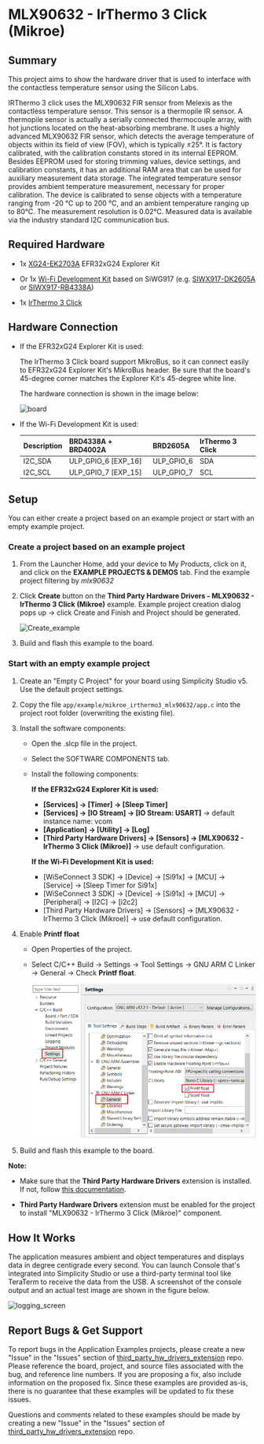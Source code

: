 # MLX90632 - IrThermo 3 Click (Mikroe) #

## Summary ##

This project aims to show the hardware driver that is used to interface with the contactless temperature sensor using the Silicon Labs.

IRThermo 3 click uses the MLX90632 FIR sensor from Melexis as the contactless temperature sensor. This sensor is a thermopile IR sensor. A thermopile sensor is actually a serially connected thermocouple array, with hot junctions located on the heat-absorbing membrane. It uses a highly advanced MLX90632 FIR sensor, which detects the average temperature of objects within its field of view (FOV), which is typically ±25°. It is factory calibrated, with the calibration constants stored in its internal EEPROM. Besides EEPROM used for storing trimming values, device settings, and calibration constants, it has an additional RAM area that can be used for auxiliary measurement data storage. The integrated temperature sensor provides ambient temperature measurement, necessary for proper calibration. The device is calibrated to sense objects with a temperature ranging from -20 ℃ up to 200 ℃, and an ambient temperature ranging up to 80℃. The measurement resolution is 0.02℃. Measured data is available via the industry standard I2C communication bus.

## Required Hardware ##

- 1x [XG24-EK2703A](https://www.silabs.com/development-tools/wireless/efr32xg24-explorer-kit) EFR32xG24 Explorer Kit

- Or 1x [Wi-Fi Development Kit](https://www.silabs.com/development-tools/wireless/wi-fi) based on SiWG917 (e.g. [SIWX917-DK2605A](https://www.silabs.com/development-tools/wireless/wi-fi/siwx917-dk2605a-wifi-6-bluetooth-le-soc-dev-kit) or [SIWX917-RB4338A](https://www.silabs.com/development-tools/wireless/wi-fi/siwx917-rb4338a-wifi-6-bluetooth-le-soc-radio-board))

- 1x [IrThermo 3 Click](https://www.mikroe.com/ir-thermo-3-click)

## Hardware Connection ##

- If the EFR32xG24 Explorer Kit is used:

  The IrThermo 3 Click board support MikroBus, so it can connect easily to EFR32xG24 Explorer Kit's MikroBus header. Be sure that the board's 45-degree corner matches the Explorer Kit's 45-degree white line.

  The hardware connection is shown in the image below:

  ![board](image/hardware_connection.png "Hardware connection")

- If the Wi-Fi Development Kit is used:

  | Description  | BRD4338A + BRD4002A | BRD2605A     | IrThermo 3 Click   |
  | -------------| -----------| -------------| ------------------------|
  | I2C_SDA      | ULP_GPIO_6 [EXP_16] | ULP_GPIO_6   | SDA            |
  | I2C_SCL      | ULP_GPIO_7 [EXP_15] | ULP_GPIO_7   | SCL            |

## Setup ##

You can either create a project based on an example project or start with an empty example project.

### Create a project based on an example project ###

1. From the Launcher Home, add your device to My Products, click on it, and click on the **EXAMPLE PROJECTS & DEMOS** tab. Find the example project filtering by *mlx90632*

2. Click **Create** button on the **Third Party Hardware Drivers - MLX90632 - IrThermo 3 Click (Mikroe)** example. Example project creation dialog pops up -> click Create and Finish and Project should be generated.

   ![Create_example](image/create_example.png)

3. Build and flash this example to the board.

### Start with an empty example project ###

1. Create an "Empty C Project" for your board using Simplicity Studio v5. Use the default project settings.

2. Copy the file `app/example/mikroe_irthermo3_mlx90632/app.c` into the project root folder (overwriting the existing file).

3. Install the software components:

    - Open the .slcp file in the project.

    - Select the SOFTWARE COMPONENTS tab.

    - Install the following components:

      **If the EFR32xG24 Explorer Kit is used:**

        - **[Services] → [Timer] → [Sleep Timer]**
        - **[Services] → [IO Stream] → [IO Stream: USART]** → default instance name: vcom
        - **[Application] → [Utility] → [Log]**
        - **[Third Party Hardware Drivers] → [Sensors] → [MLX90632 - IrThermo 3 Click (Mikroe)]** -> use default configuration.

      **If the Wi-Fi Development Kit is used:**

        - [WiSeConnect 3 SDK] → [Device] → [Si91x] → [MCU] → [Service] → [Sleep Timer for Si91x]
        - [WiSeConnect 3 SDK] → [Device] → [Si91x] → [MCU] → [Peripheral] → [I2C] → [i2c2]
        - [Third Party Hardware Drivers] → [Sensors] → [MLX90632 - IrThermo 3 Click (Mikroe)] -> use default configuration.

4. Enable **Printf float**

   - Open Properties of the project.
   - Select C/C++ Build → Settings → Tool Settings → GNU ARM C Linker → General → Check **Printf float**.

      ![install_float](image/float.png)

5. Build and flash this example to the board.

**Note:**

- Make sure that the **Third Party Hardware Drivers** extension is installed. If not, follow [this documentation](https://github.com/SiliconLabs/third_party_hw_drivers_extension/blob/master/README.md#how-to-add-to-simplicity-studio-ide).

- **Third Party Hardware Drivers** extension must be enabled for the project to install "MLX90632 - IrThermo 3 Click (Mikroe)" component.

## How It Works ##

The application measures ambient and object temperatures and displays data in degree centigrade every second.
You can launch Console that's integrated into Simplicity Studio or use a third-party terminal tool like TeraTerm to receive the data from the USB. A screenshot of the console output and an actual test image are shown in the figure below.

![logging_screen](image/log.png)

## Report Bugs & Get Support ##

To report bugs in the Application Examples projects, please create a new "Issue" in the "Issues" section of [third_party_hw_drivers_extension](https://github.com/SiliconLabs/third_party_hw_drivers_extension) repo. Please reference the board, project, and source files associated with the bug, and reference line numbers. If you are proposing a fix, also include information on the proposed fix. Since these examples are provided as-is, there is no guarantee that these examples will be updated to fix these issues.

Questions and comments related to these examples should be made by creating a new "Issue" in the "Issues" section of [third_party_hw_drivers_extension](https://github.com/SiliconLabs/third_party_hw_drivers_extension) repo.
